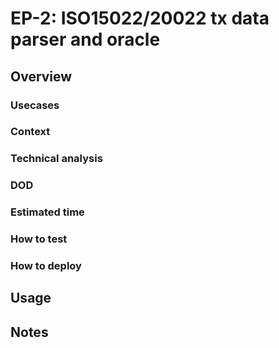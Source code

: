 # EP-2: ISO15022/20022 tx data parser and oracle

## Overview

### Usecases

### Context

### Technical analysis

### DOD

### Estimated time

### How to test

### How to deploy

## Usage

## Notes
